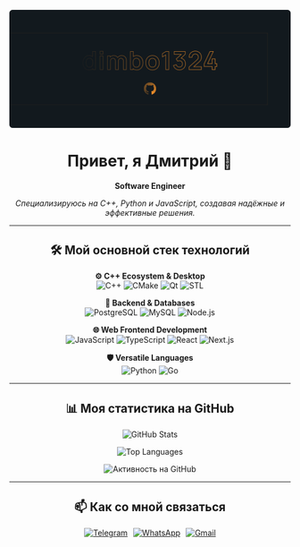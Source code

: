 <div align="center">
  <p align="center">
    <picture>
      <source media="(prefers-color-scheme: dark)" srcset="assets/dark_theme_title.png">
      <source media="(prefers-color-scheme: light)" srcset="assets/white_theme_title.png">
      <img alt="Приветственный баннер" src="assets/white_theme_title.png" />
    </picture>
  </p>

  <h1>Привет, я Дмитрий 👋</h1>
  <p><strong>Software Engineer</strong></p>
  <p align="center"><em>Специализируюсь на C++, Python и JavaScript, создавая надёжные и эффективные решения.</em></p>

---

## 🛠️ Мой основной стек технологий

  <p align="center">
    <strong>⚙️ C++ Ecosystem & Desktop</strong><br/>
    <img alt="C++" src="https://img.shields.io/badge/C++%20(17%2B)-FFFDFB?style=for-the-badge&logo=cplusplus&logoColor=053D65#gh-light-mode-only" />
    <img alt="CMake" src="https://img.shields.io/badge/CMake-FFFDFB?style=for-the-badge&logo=cmake&logoColor=053D65#gh-light-mode-only" />
    <img alt="Qt" src="https://img.shields.io/badge/Qt-FFFDFB?style=for-the-badge&logo=qt&logoColor=2AA3AC#gh-light-mode-only" />
    <img alt="STL" src="https://img.shields.io/badge/STL-FFFDFB?style=for-the-badge&logo=libc&logoColor=053D65#gh-light-mode-only" />
  </p>

  <p align="center">
    <strong>💾 Backend & Databases</strong><br/>
    <img alt="PostgreSQL" src="https://img.shields.io/badge/PostgreSQL-FFFDFB?style=for-the-badge&logo=postgresql&logoColor=053D65#gh-light-mode-only" />
    <img alt="MySQL" src="https://img.shields.io/badge/MySQL-FFFDFB?style=for-the-badge&logo=mysql&logoColor=053D65#gh-light-mode-only" />
    <img alt="Node.js" src="https://img.shields.io/badge/Node.js-FFFDFB?style=for-the-badge&logo=node.js&logoColor=2AA3AC#gh-light-mode-only" />
  </p>

  <p align="center">
    <strong>🌐 Web Frontend Development</strong><br/>
    <img alt="JavaScript" src="https://img.shields.io/badge/JavaScript-FFFDFB?style=for-the-badge&logo=javascript&logoColor=FA8D2A#gh-light-mode-only" />
    <img alt="TypeScript" src="https://img.shields.io/badge/TypeScript-FFFDFB?style=for-the-badge&logo=typescript&logoColor=053D65#gh-light-mode-only" />
    <img alt="React" src="https://img.shields.io/badge/React-FFFDFB?style=for-the-badge&logo=react&logoColor=2AA3AC#gh-light-mode-only" />
    <img alt="Next.js" src="https://img.shields.io/badge/Next.js-13171C?style=for-the-badge&logo=next.js&logoColor=E1E3E1#gh-dark-mode-only" />
  </p>

  <p align="center">
    <strong>🛡️ Versatile Languages</strong><br/>
    <img alt="Python" src="https://img.shields.io/badge/Python-FFFDFB?style=for-the-badge&logo=python&logoColor=FA8D2A#gh-light-mode-only" />
    <img alt="Go" src="https://img.shields.io/badge/Go-FFFDFB?style=for-the-badge&logo=go&logoColor=2AA3AC#gh-light-mode-only" />
  </p>

---

## 📊 Моя статистика на GitHub

  <p align="center">
    <img alt="GitHub Stats" src="https://github-readme-stats.vercel.app/api?username=dimbo1324&show_icons=true&hide_border=true&rank_icon=github&card_width=450&bg_color=FFFDFB&title_color=053D65&text_color=053D65&icon_color=2AA3AC&ring_color=FA8D2A#gh-light-mode-only" />
  </p>
  <p align="center">
    <img alt="Top Languages" src="https://github-readme-stats.vercel.app/api/top-langs/?username=dimbo1324&layout=compact&hide_border=true&card_width=450&bg_color=FFFDFB&title_color=053D65&text_color=053D65&langs_count=8#gh-light-mode-only" />
  </p>
  <p align="center">
    <img alt="Активность на GitHub" src="https://github-readme-activity-graph.vercel.app/graph?username=dimbo1324&hide_border=true&area=true&bg_color=FFFDFB&color=053D65&line=2AA3AC&point=053D65&area_color=2AA3AC#gh-light-mode-only" />
  </p>

---

## 📫 Как со мной связаться

  <p align="center" style="display: flex; justify-content: center; align-items: center; gap: 10px;">
    <a href="https://t.me/dimbo1324" title="Telegram">
      <img alt="Telegram" src="https://img.shields.io/badge/Telegram-FFFDFB?style=for-the-badge&logo=telegram&logoColor=2CA5E0#gh-light-mode-only" />
    </a>
    <a href="https://wa.me/79049265729" title="WhatsApp">
      <img alt="WhatsApp" src="https://img.shields.io/badge/WhatsApp-FFFDFB?style=for-the-badge&logo=whatsapp&logoColor=25D366#gh-light-mode-only" />
    </a>
    <a href="mailto:dimaprihodko180@gmail.com" title="Gmail">
      <img alt="Gmail" src="https://img.shields.io/badge/Gmail-FFFDFB?style=for-the-badge&logo=gmail&logoColor=D14836#gh-light-mode-only" />
    </a>
  </p>
</div>
